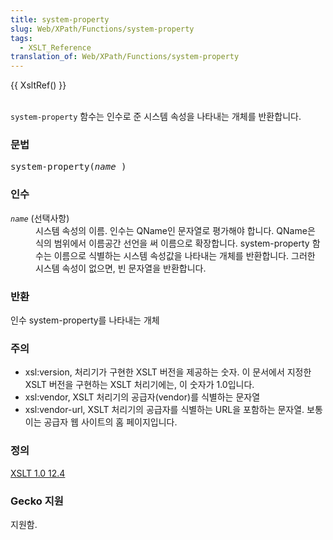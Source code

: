 ```yaml
---
title: system-property
slug: Web/XPath/Functions/system-property
tags:
  - XSLT_Reference
translation_of: Web/XPath/Functions/system-property
---
```

<p>{{ XsltRef() }}</p>
<p><br>
 <code>system-property</code> 함수는 인수로 준 시스템 속성을 나타내는 개체를 반환합니다.</p>
<h3 id=".EB.AC.B8.EB.B2.95" name=".EB.AC.B8.EB.B2.95">문법</h3>
<pre class="eval">system-property(<i>name</i> )
</pre>
<h3 id=".EC.9D.B8.EC.88.98" name=".EC.9D.B8.EC.88.98">인수</h3>
<dl>
 <dt>
  <i>
   <code>name</code></i>
  (선택사항)</dt>
 <dd>
  시스템 속성의 이름. 인수는 QName인 문자열로 평가해야 합니다. QName은 식의 범위에서 이름공간 선언을 써 이름으로 확장합니다. system-property 함수는 이름으로 식별하는 시스템 속성값을 나타내는 개체를 반환합니다. 그러한 시스템 속성이 없으면, 빈 문자열을 반환합니다.</dd>
</dl>
<h3 id=".EB.B0.98.ED.99.98" name=".EB.B0.98.ED.99.98">반환</h3>
<p>인수 system-property를 나타내는 개체</p>
<h3 id=".EC.A3.BC.EC.9D.98" name=".EC.A3.BC.EC.9D.98">주의</h3>
<ul>
 <li>xsl:version, 처리기가 구현한 XSLT 버전을 제공하는 숫자. 이 문서에서 지정한 XSLT 버전을 구현하는 XSLT 처리기에는, 이 숫자가 1.0입니다.</li>
 <li>xsl:vendor, XSLT 처리기의 공급자(vendor)를 식별하는 문자열</li>
 <li>xsl:vendor-url, XSLT 처리기의 공급자를 식별하는 URL을 포함하는 문자열. 보통 이는 공급자 웹 사이트의 홈 페이지입니다.</li>
</ul>
<h3 id=".EC.A0.95.EC.9D.98" name=".EC.A0.95.EC.9D.98">정의</h3>
<p><a class="external" href="http://www.w3.org/TR/xslt#function-system-property">XSLT 1.0 12.4</a></p>
<h3 id="Gecko_.EC.A7.80.EC.9B.90" name="Gecko_.EC.A7.80.EC.9B.90">Gecko 지원</h3>
<p>지원함.</p>
